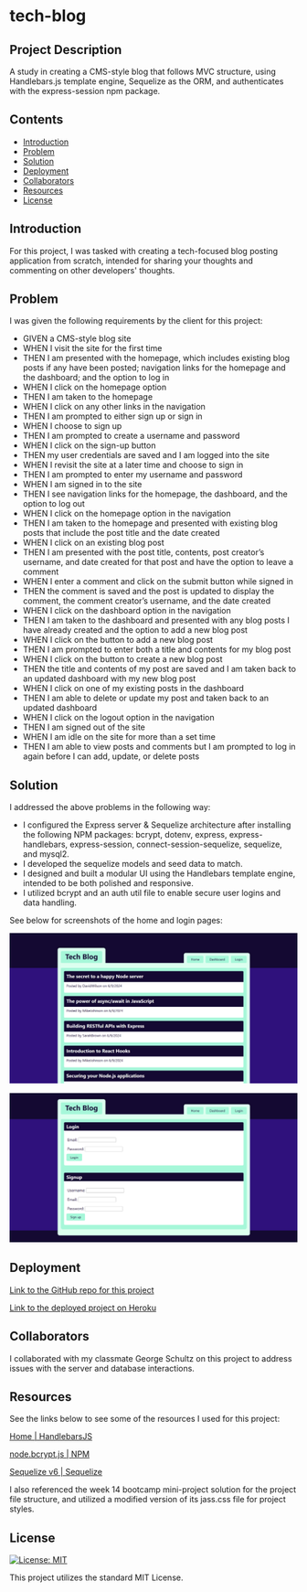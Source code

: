 # tech-blog

## Project Description

A study in creating a CMS-style blog that follows MVC structure, using Handlebars.js template engine, Sequelize as the ORM, and authenticates with the express-session npm package.

## Contents

- [Introduction](#introduction)
- [Problem](#problem)
- [Solution](#solution)
- [Deployment](#deployment)
- [Collaborators](#collaborators)
- [Resources](#resources)
- [License](#License)

## Introduction

For this project, I was tasked with creating a tech-focused blog posting application from scratch, intended for sharing your thoughts and commenting on other developers' thoughts.

## Problem

I was given the following requirements by the client for this project:

- GIVEN a CMS-style blog site
- WHEN I visit the site for the first time
- THEN I am presented with the homepage, which includes existing blog posts if any have been posted; navigation links for the homepage and the dashboard; and the option to log in
- WHEN I click on the homepage option
- THEN I am taken to the homepage
- WHEN I click on any other links in the navigation
- THEN I am prompted to either sign up or sign in
- WHEN I choose to sign up
- THEN I am prompted to create a username and password
- WHEN I click on the sign-up button
- THEN my user credentials are saved and I am logged into the site
- WHEN I revisit the site at a later time and choose to sign in
- THEN I am prompted to enter my username and password
- WHEN I am signed in to the site
- THEN I see navigation links for the homepage, the dashboard, and the option to log out
- WHEN I click on the homepage option in the navigation
- THEN I am taken to the homepage and presented with existing blog posts that include the post title and the date created
- WHEN I click on an existing blog post
- THEN I am presented with the post title, contents, post creator’s username, and date created for that post and have the option to leave a comment
- WHEN I enter a comment and click on the submit button while signed in
- THEN the comment is saved and the post is updated to display the comment, the comment creator’s username, and the date created
- WHEN I click on the dashboard option in the navigation
- THEN I am taken to the dashboard and presented with any blog posts I have already created and the option to add a new blog post
- WHEN I click on the button to add a new blog post
- THEN I am prompted to enter both a title and contents for my blog post
- WHEN I click on the button to create a new blog post
- THEN the title and contents of my post are saved and I am taken back to an updated dashboard with my new blog post
- WHEN I click on one of my existing posts in the dashboard
- THEN I am able to delete or update my post and taken back to an updated dashboard
- WHEN I click on the logout option in the navigation
- THEN I am signed out of the site
- WHEN I am idle on the site for more than a set time
- THEN I am able to view posts and comments but I am prompted to log in again before I can add, update, or delete posts

## Solution

I addressed the above problems in the following way:

- I configured the Express server & Sequelize architecture after installing the following NPM packages: bcrypt, dotenv, express, express-handlebars, express-session, connect-session-sequelize, sequelize, and mysql2.
- I developed the sequelize models and seed data to match.
- I designed and built a modular UI using the Handlebars template engine, intended to be both polished and responsive.
- I utilized bcrypt and an auth util file to enable secure user logins and data handling.

See below for screenshots of the home and login pages:

![Screenshot of deployed project's homepage](./public/assets/project-screenshot_home.png)

![Screenshot of deployed project's login page](./public/assets/project-screenshot_login.png)

## Deployment

[Link to the GitHub repo for this project](https://github.com/Aoliva96/tech-blog)

[Link to the deployed project on Heroku]()

## Collaborators

I collaborated with my classmate George Schultz on this project to address issues with the server and database interactions.

## Resources

See the links below to see some of the resources I used for this project:

[Home | HandlebarsJS](https://handlebarsjs.com/)

[node.bcrypt.js | NPM](https://www.npmjs.com/package/bcrypt)

[Sequelize v6 | Sequelize](https://sequelize.org/docs/v6/)

I also referenced the week 14 bootcamp mini-project solution for the project file structure, and utilized a modified version of its jass.css file for project styles.

## License

[![License: MIT](https://img.shields.io/badge/License-MIT-yellow.svg)](https://opensource.org/licenses/MIT)

This project utilizes the standard MIT License.
